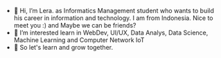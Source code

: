 - 👋 Hi, I’m Lera. as Informatics Management student who wants to build his career in information and technology. I am from Indonesia. Nice to meet you :) and Maybe we can be friends?
- 👀 I’m interested learn in WebDev, UI/UX, Data Analys, Data Science, Machine Learning and Computer Network IoT
- 🌱 So let's learn and grow together.
  
